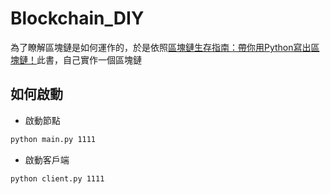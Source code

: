 # Blockchain_DIY
為了瞭解區塊鏈是如何運作的，於是依照[區塊鏈生存指南：帶你用Python寫出區塊鏈！](https://www.books.com.tw/products/0010885571?loc=M_0039_002)此書，自己實作一個區塊鏈

## 如何啟動
- 啟動節點
```bash
python main.py 1111
```

- 啟動客戶端
```bash
python client.py 1111
```
